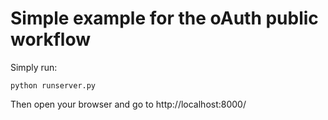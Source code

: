 Simple example for the oAuth public workflow
============================================

Simply run:

    python runserver.py

Then open your browser and go to http://localhost:8000/

